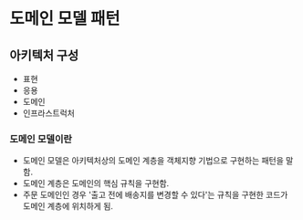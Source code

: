 # 도메인 모델 패턴
## 아키텍처 구성
- 표현
- 응용
- 도메인
- 인프라스트럭처
### 도메인 모델이란 
- 도메인 모델은 아키텍처상의 도메인 계층을 객체지향 기법으로 구현하는 패턴을 말함.
- 도메인 계층은 도메인의 핵심 규칙을 구현함. 
- 주문 도메인인 경우 '출고 전에 배송지를 변경할 수 있다'는 규칙을 구현한 코드가 도메인 계층에 위치하게 됨.